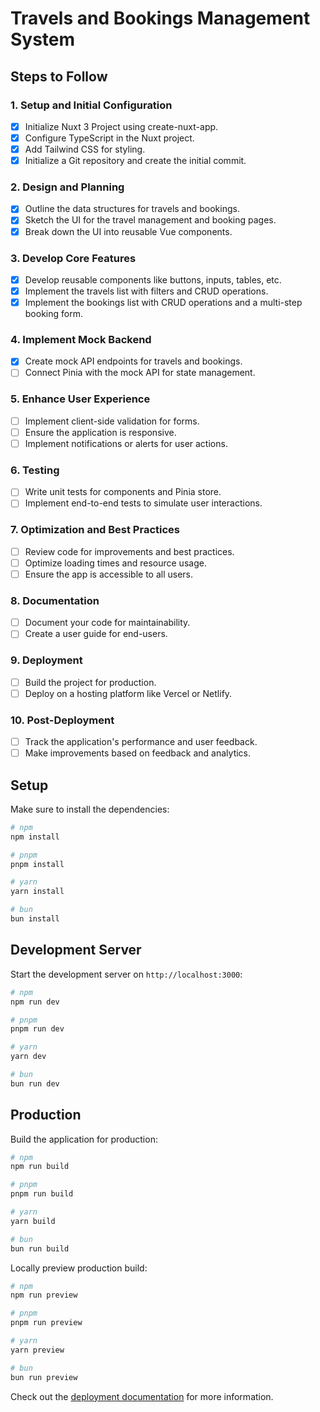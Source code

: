 Travels and Bookings Management System
======================================

Steps to Follow
---------------

### 1\. Setup and Initial Configuration

-   [X]  Initialize Nuxt 3 Project using create-nuxt-app.
-   [x]  Configure TypeScript in the Nuxt project.
-   [x]  Add Tailwind CSS for styling.
-   [x]  Initialize a Git repository and create the initial commit.

### 2\. Design and Planning

-   [x]  Outline the data structures for travels and bookings.
-   [x]  Sketch the UI for the travel management and booking pages.
-   [x]  Break down the UI into reusable Vue components.

### 3\. Develop Core Features

-   [x]  Develop reusable components like buttons, inputs, tables, etc.
-   [x]  Implement the travels list with filters and CRUD operations.
-   [x]  Implement the bookings list with CRUD operations and a multi-step booking form.

### 4\. Implement Mock Backend

-   [x]  Create mock API endpoints for travels and bookings.
-   [ ]  Connect Pinia with the mock API for state management.

### 5\. Enhance User Experience

-   [ ]  Implement client-side validation for forms.
-   [ ]  Ensure the application is responsive.
-   [ ]  Implement notifications or alerts for user actions.

### 6\. Testing

-   [ ]  Write unit tests for components and Pinia store.
-   [ ]  Implement end-to-end tests to simulate user interactions.

### 7\. Optimization and Best Practices

-   [ ]  Review code for improvements and best practices.
-   [ ]  Optimize loading times and resource usage.
-   [ ]  Ensure the app is accessible to all users.

### 8\. Documentation

-   [ ]  Document your code for maintainability.
-   [ ]  Create a user guide for end-users.

### 9\. Deployment

-   [ ]  Build the project for production.
-   [ ]  Deploy on a hosting platform like Vercel or Netlify.

### 10\. Post-Deployment

-   [ ]  Track the application's performance and user feedback.
-   [ ]  Make improvements based on feedback and analytics.

## Setup

Make sure to install the dependencies:

```bash
# npm
npm install

# pnpm
pnpm install

# yarn
yarn install

# bun
bun install
```

## Development Server

Start the development server on `http://localhost:3000`:

```bash
# npm
npm run dev

# pnpm
pnpm run dev

# yarn
yarn dev

# bun
bun run dev
```

## Production

Build the application for production:

```bash
# npm
npm run build

# pnpm
pnpm run build

# yarn
yarn build

# bun
bun run build
```

Locally preview production build:

```bash
# npm
npm run preview

# pnpm
pnpm run preview

# yarn
yarn preview

# bun
bun run preview
```

Check out the [deployment documentation](https://nuxt.com/docs/getting-started/deployment) for more information.
